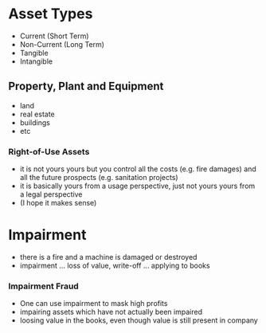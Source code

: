 # Asset Types
- Current (Short Term)
- Non-Current (Long Term)
- Tangible 
- Intangible
## Property, Plant and Equipment
- land 
- real estate
- buildings
- etc
### Right-of-Use Assets
- it is not yours yours but you control all the costs (e.g. fire damages) and all the future prospects (e.g. sanitation projects) 
- it is basically yours from a usage perspective, just not yours yours from a legal perspective
- (I hope it makes sense)
# Impairment
- there is a fire and a machine is damaged or destroyed
- impairment ... loss of value, write-off ... applying to books
### Impairment Fraud
- One can use impairment to mask high profits
- impairing assets which have not actually been impaired
- loosing value in the books, even though value is still present in company